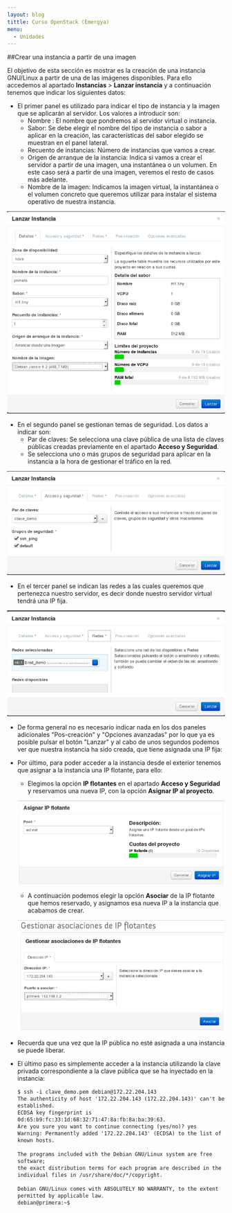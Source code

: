 ```yaml
---
layout: blog
tittle: Curso OpenStack (Emergya)
menu:
  - Unidades
---
```


##Crear una instancia a partir de una imagen

El objetivo de esta sección es mostrar es la creación de una instancia GNU/Linux
a partir de una de las imágenes disponibles. Para ello accedemos al apartado
**Instancias** > **Lanzar instancia** y a continuación tenemos
que indicar los siguientes datos:

* El primer panel es utilizado para indicar el tipo de instancia y la imagen que
se aplicarán al servidor. Los valores a introducir son:
  * Nombre : El nombre que pondremos al servidor virtual o instancia.
  * Sabor: Se debe elegir el nombre del tipo de instancia o sabor a
  aplicar en la creación, las características del sabor elegido se muestran en 
  el panel lateral.
  * Recuento de instancias: Número de instancias que vamos a crear.
  * Origen de arranque de la instancia: Indica si vamos a crear el servidor a partir de una
  imagen, una instantánea o un volumen. En
  este caso será a partir de una imagen, veremos el resto de casos más
  adelante.
  * Nombre de la imagen: Indicamos la imagen virtual, la instantánea o el volumen concreto
  que queremos utilizar para instalar el sistema operativo de nuestra instancia.
  
![instancia](img/instancias1/01.png)


* En el segundo panel se gestionan temas de seguridad. Los datos a indicar son:
  * Par de claves: Se selecciona una clave pública de una lista de claves
  públicas creadas previamente en el apartado **Acceso y Seguridad**. 
  * Se selecciona uno o más grupos de seguridad para aplicar en la instancia a la
  hora de gestionar el tráfico en la red.

![instancia](img/instancias1/02.png)


* En el tercer panel se indican las redes a las cuales queremos que pertenezca
nuestro servidor, es decir donde nuestro servidor virtual tendrá una IP fija.

![instancia](img/instancias1/03.png)

* De forma general no es necesario indicar nada en los dos paneles adicionales
"Pos-creación" y "Opciones avanzadas" por lo que ya es posible pulsar el botón
"Lanzar" y al cabo de unos segundos podemos ver que nuestra instancia ha
sido creada, que tiene asignada una IP fija:





* Por último, para poder acceder a la instancia desde el exterior tenemos que
asignar a la instancia una IP flotante, para ello:
  * Elegimos la opción **IP flotantes** en el apartado **Acceso y Seguridad** y reservamos una nueva IP, con la opción **Asignar IP al proyecto**. 

  ![instancia](img/instancias1/05.png)

  * A continuación podemos elegir la opción **Asociar** de la IP flotante que hemos reservado, y asignamos esa nueva IP a la instancia que acabamos de crear.

  ![instancia](img/instancias1/06.png)


* Recuerda que una vez que la IP pública no esté asignada a una instancia se
puede liberar.
* El último paso es simplemente acceder a la instancia utilizando la clave 
privada correspondiente a la clave pública que se ha inyectado en la
instancia:


      $ ssh -i clave_demo.pem debian@172.22.204.143
      The authenticity of host '172.22.204.143 (172.22.204.143)' can't be established.
      ECDSA key fingerprint is 0d:65:b9:fc:33:1d:68:32:71:47:8a:fb:8a:ba:39:63.  
      Are you sure you want to continue connecting (yes/no)? yes
      Warning: Permanently added '172.22.204.143' (ECDSA) to the list of known hosts.     

      The programs included with the Debian GNU/Linux system are free software;
      the exact distribution terms for each program are described in the
      individual files in /usr/share/doc/*/copyright.     

      Debian GNU/Linux comes with ABSOLUTELY NO WARRANTY, to the extent
      permitted by applicable law.
      debian@primera:~$ 

